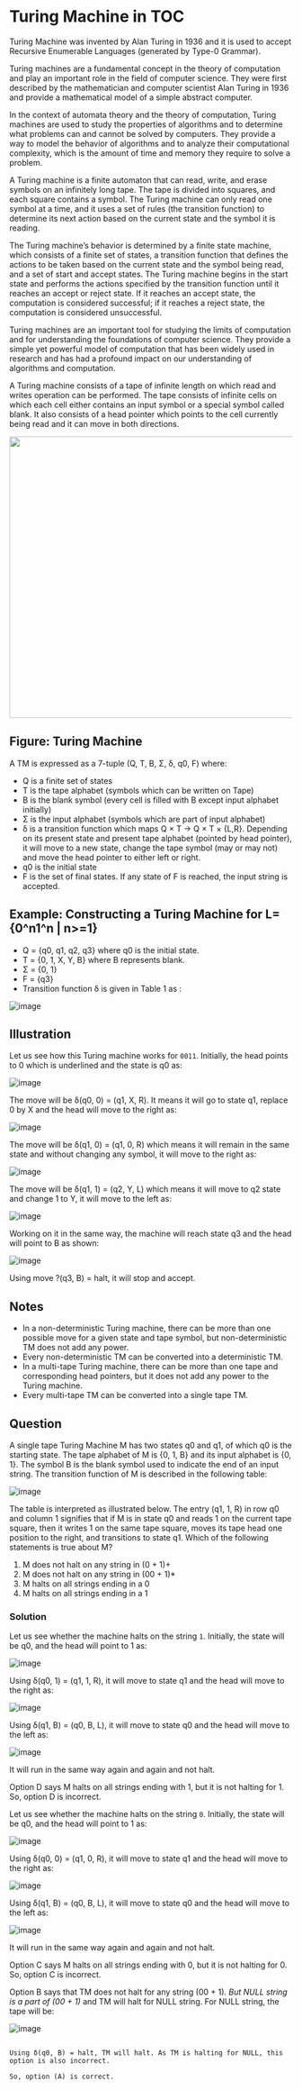 
# Turing Machine in TOC


Turing Machine was invented by Alan Turing in 1936 and it is used to accept Recursive Enumerable Languages (generated by Type-0 Grammar).

Turing machines are a fundamental concept in the theory of computation and play an important role in the field of computer science. They were first described by the mathematician and computer scientist Alan Turing in 1936 and provide a mathematical model of a simple abstract computer.

In the context of automata theory and the theory of computation, Turing machines are used to study the properties of algorithms and to determine what problems can and cannot be solved by computers. They provide a way to model the behavior of algorithms and to analyze their computational complexity, which is the amount of time and memory they require to solve a problem.

A Turing machine is a finite automaton that can read, write, and erase symbols on an infinitely long tape. The tape is divided into squares, and each square contains a symbol. The Turing machine can only read one symbol at a time, and it uses a set of rules (the transition function) to determine its next action based on the current state and the symbol it is reading.

The Turing machine’s behavior is determined by a finite state machine, which consists of a finite set of states, a transition function that defines the actions to be taken based on the current state and the symbol being read, and a set of start and accept states. The Turing machine begins in the start state and performs the actions specified by the transition function until it reaches an accept or reject state. If it reaches an accept state, the computation is considered successful; if it reaches a reject state, the computation is considered unsuccessful.

Turing machines are an important tool for studying the limits of computation and for understanding the foundations of computer science. They provide a simple yet powerful model of computation that has been widely used in research and has had a profound impact on our understanding of algorithms and computation.

A Turing machine consists of a tape of infinite length on which read and writes operation can be performed. The tape consists of infinite cells on which each cell either contains an input symbol or a special symbol called blank. It also consists of a head pointer which points to the cell currently being read and it can move in both directions.






<img src="![image](https://github.com/user-attachments/assets/fb68225a-ef12-47f3-9c85-55bc59b8e71a)" width="700" height="500">



## Figure: Turing Machine

A TM is expressed as a 7-tuple (Q, T, B, Σ, δ, q0, F) where:
- Q is a finite set of states
- T is the tape alphabet (symbols which can be written on Tape)
- B is the blank symbol (every cell is filled with B except input alphabet initially)
- Σ is the input alphabet (symbols which are part of input alphabet)
- δ is a transition function which maps Q × T → Q × T × {L,R}. Depending on its present state and present tape alphabet (pointed by head pointer), it will move to a new state, change the tape symbol (may or may not) and move the head pointer to either left or right.
- q0 is the initial state
- F is the set of final states. If any state of F is reached, the input string is accepted.

## Example: Constructing a Turing Machine for L={0^n1^n | n>=1}
- Q = {q0, q1, q2, q3} where q0 is the initial state.
- T = {0, 1, X, Y, B} where B represents blank.
- Σ = {0, 1}
- F = {q3}
- Transition function δ is given in Table 1 as :

![image](https://github.com/user-attachments/assets/1963e4d6-8bc8-4dce-92d9-57de0ce12e52)

  

##                                            Illustration
Let us see how this Turing machine works for `0011`. Initially, the head points to 0 which is underlined and the state is q0 as:

 ![image](https://github.com/user-attachments/assets/278a633e-c7a1-42b2-a4a8-5fe4c8963edc)


The move will be δ(q0, 0) = (q1, X, R). It means it will go to state q1, replace 0 by X and the head will move to the right as:


![image](https://github.com/user-attachments/assets/b3cf36b5-0b01-47f8-8334-fdbfeab0770e)

 

The move will be δ(q1, 0) = (q1, 0, R) which means it will remain in the same state and without changing any symbol, it will move to the right as:

 ![image](https://github.com/user-attachments/assets/2108f5f9-996a-4aa6-8c18-06cd8acf687e)


The move will be δ(q1, 1) = (q2, Y, L) which means it will move to q2 state and change 1 to Y, it will move to the left as:

 ![image](https://github.com/user-attachments/assets/3152344e-c670-47a3-b5c0-fe05c8dcf51f)


Working on it in the same way, the machine will reach state q3 and the head will point to B as shown:

 ![image](https://github.com/user-attachments/assets/52b136a7-38d5-4e6d-b316-14975bf768c6)


Using move ?(q3, B) = halt, it will stop and accept.

## Notes
- In a non-deterministic Turing machine, there can be more than one possible move for a given state and tape symbol, but non-deterministic TM does not add any power.
- Every non-deterministic TM can be converted into a deterministic TM.
- In a multi-tape Turing machine, there can be more than one tape and corresponding head pointers, but it does not add any power to the Turing machine.
- Every multi-tape TM can be converted into a single tape TM.

## Question
A single tape Turing Machine M has two states q0 and q1, of which q0 is the starting state. The tape alphabet of M is {0, 1, B} and its input alphabet is {0, 1}. The symbol B is the blank symbol used to indicate the end of an input string. The transition function of M is described in the following table:

 ![image](https://github.com/user-attachments/assets/5bc03090-c105-424a-bc17-e546a3a3cd29)


The table is interpreted as illustrated below. The entry (q1, 1, R) in row q0 and column 1 signifies that if M is in state q0 and reads 1 on the current tape square, then it writes 1 on the same tape square, moves its tape head one position to the right, and transitions to state q1. Which of the following statements is true about M?

1. M does not halt on any string in (0 + 1)+
2. M does not halt on any string in (00 + 1)*
3. M halts on all strings ending in a 0
4. M halts on all strings ending in a 1

### Solution
Let us see whether the machine halts on the string `1`. Initially, the state will be q0, and the head will point to 1 as:

![image](https://github.com/user-attachments/assets/97304b9c-576e-410a-aebb-2b2a185b54f2)


Using δ(q0, 1) = (q1, 1, R), it will move to state q1 and the head will move to the right as:

![image](https://github.com/user-attachments/assets/733038ff-e32d-4092-a3bd-fa985ae036e3)


Using δ(q1, B) = (q0, B, L), it will move to state q0 and the head will move to the left as:

![image](https://github.com/user-attachments/assets/6ef31a6d-f05e-4438-b80f-158fad94ec24)


It will run in the same way again and again and not halt.

Option D says M halts on all strings ending with 1, but it is not halting for 1. So, option D is incorrect.

Let us see whether the machine halts on the string `0`. Initially, the state will be q0, and the head will point to 1 as:


![image](https://github.com/user-attachments/assets/b9b4f7b0-25c9-412b-8739-0e5625594c5d)


Using δ(q0, 0) = (q1, 0, R), it will move to state q1 and the head will move to the right as:


![image](https://github.com/user-attachments/assets/570bef89-d443-4f8f-ab17-e0a439e3cd7b)


Using δ(q1, B) = (q0, B, L), it will move to state q0 and the head will move to the left as:


![image](https://github.com/user-attachments/assets/b327a63e-c404-4faf-82e0-f69a740386c3)


It will run in the same way again and again and not halt.

Option C says M halts on all strings ending with 0, but it is not halting for 0. So, option C is incorrect.

Option B says that TM does not halt for any string (00 + 1)*. But NULL string is a part of (00 + 1)* and TM will halt for NULL string. For NULL string, the tape will be:
 
 
 ![image](https://github.com/user-attachments/assets/72e9f69c-ea95-4399-93b4-1a00b4dfccd4)

 

```

Using δ(q0, B) = halt, TM will halt. As TM is halting for NULL, this option is also incorrect.

So, option (A) is correct.
```
